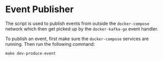 # Event Publisher
The script is used to publish events from outside the `docker-compose` network which then get picked up by the `docker-kafka-go` event handler.

To publish an event, first make sure the `docker-compose` services are running. Then run the following command:
```
make dev-produce-event
```